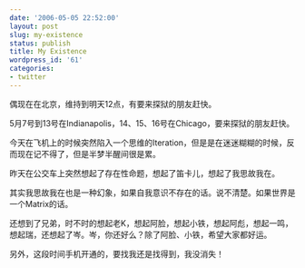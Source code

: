 ```yaml
---
date: '2006-05-05 22:52:00'
layout: post
slug: my-existence
status: publish
title: My Existence
wordpress_id: '61'
categories:
- twitter
---
```


偶现在在北京，维持到明天12点，有要来探狱的朋友赶快。


5月7号到13号在Indianapolis，14、15、16号在Chicago，要来探狱的朋友赶快。


今天在飞机上的时候突然陷入一个思维的Iteration，但是是在迷迷糊糊的时候，反而现在记不得了，但是半梦半醒间很是累。


昨天在公交车上突然想起了存在性命题，想起了笛卡儿，想起了我思故我在。


其实我思故我在也是一种幻象，如果自我意识不存在的话。说不清楚。如果世界是一个Matrix的话。


还想到了兄弟，时不时的想起老K，想起阿脸，想起小铁，想起阿彪，想起一鸣，想起瑞，还想起了岑。岑，你还好么？除了阿脸、小铁，希望大家都好运。


另外，这段时间手机开通的，要找我还是找得到，我没消失！

